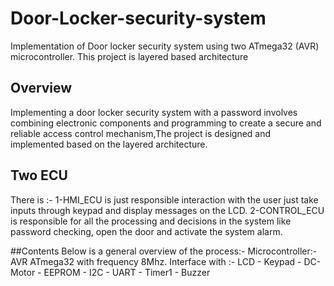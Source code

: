 # Door-Locker-security-system
Implementation of Door locker security system using two ATmega32 (AVR) microcontroller. This project is layered based architecture

## Overview
Implementing a door locker security system with a password involves combining electronic components and programming to create a secure and reliable access control mechanism,The project is designed and implemented based on the layered architecture. 

## Two ECU
There is :-
1-HMI_ECU is just responsible interaction with the user just take inputs through keypad and display
messages on the LCD.
2-CONTROL_ECU is responsible for all the processing and decisions in the system like password checking, open the door and activate the system alarm.


##Contents
Below is a general overview of the process:-
Microcontroller:- AVR ATmega32 with frequency 8Mhz.
Interface with :- LCD - Keypad - DC-Motor - EEPROM - I2C - UART - Timer1 - Buzzer


